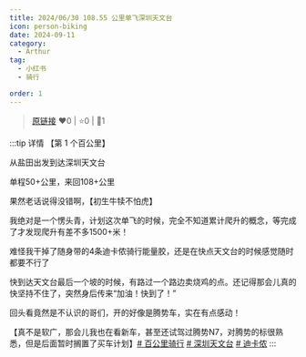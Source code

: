 ```yaml
---
title: 2024/06/30 108.55 公里单飞深圳天文台
icon: person-biking
date: 2024-09-11
category:
  - Arthur
tag:
  - 小红书
  - 骑行

order: 1
---
```

> [原链接](https://www.xiaohongshu.com/explore/66e13dc600000000120115d7)
> ❤️0 | ⭐️0 | 💬1

:::tip 详情
【第 1 个百公里】

从盐田出发到达深圳天文台

单程50+公里，来回108+公里

果然老话说得没错啊，【初生牛犊不怕虎】

我绝对是一个愣头青，计划这次单飞的时候，完全不知道累计爬升的概念，等完成了才发现爬升有差不多1500+米！

难怪我干掉了随身带的4条迪卡侬骑行能量胶，还是在快点天文台的时候感觉随时都要不行了

快到达天文台最后一个坡的时候，有路过一个路边卖烧鸡的点。还记得那会儿真的快坚持不住了，突然身后传来“加油！快到了！”

回头看竟然是不认识的哥们，开的好像是腾势车，实在有点感动！

【真不是软广，那会儿我也在看新车，甚至还试驾过腾势N7，对腾势的标很熟悉，但是后面暂时搁置了买车计划】[# 百公里骑行](https://www.xiaohongshu.com/search_result/?keyword=%E7%99%BE%E5%85%AC%E9%87%8C%E9%AA%91%E8%A1%8C&type=54&source=web_note_detail_r10) [# 深圳天文台](https://www.xiaohongshu.com/search_result/?keyword=%E6%B7%B1%E5%9C%B3%E5%A4%A9%E6%96%87%E5%8F%B0&type=54&source=web_note_detail_r10) [# 迪卡侬](https://www.xiaohongshu.com/search_result/?keyword=%E8%BF%AA%E5%8D%A1%E4%BE%AC&type=54&source=web_note_detail_r10)
:::

<VidStack src="https://pan.4a1801.life:11443/d/public/XHS_fsy/66e13dc600000000120115d7.mp4"/>

<style>
  .image-preview {
    display: flex;
    justify-content: space-evenly;
    align-items: center;
    flex-wrap: wrap;
  }

  .image-preview > img {
     box-sizing: border-box;
     width: 32% !important;
     padding: 9px;
     border-radius: 16px;
  }

  @media (max-width: 719px){
    .image-preview > img {
      width: 50% !important;
    }
  }

  @media (max-width: 419px){
    .image-preview > img {
      width: 100% !important;
    }
  }
</style>